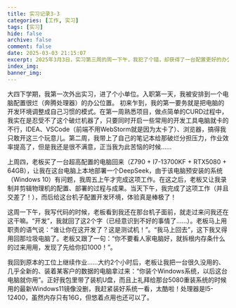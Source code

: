 ```yaml
---
title: 实习记录3-3
categories: [工作, 实习]
tags: [实习]
hide: false
archive: false
comment: false
date: 2025-03-03 21:15:07
excerpt: 2025年3月3日，实习第三周的周一下午，我犯了个错，却获得了一台配置更好的办公电脑。
index_img:
banner_img:
---
```


  大四下学期，我第一次外出实习，进了个小单位。入职第一天，我被安排到一个电脑配置很烂（奔腾处理器）的办公位置。 初来乍到，我的第一要务就是把电脑的开发环境调整成自己习惯的模式。在第一周熟悉项目，做点简单的CURD过程中，我实在是忍受不了这个破烂机器了，只要同时开启一些常用的开发工具电脑就卡的不行，IDEA、VSCode（前端不用WebStorm就是因为太卡了）、浏览器，搞得我只敢开这三个玩意儿。第二周，我带上了自己的笔记本给那破烂分担压力，作业效率提高了，但是我还是很不满意，正当我为此苦恼的时候……

  上周四，老板买了一台超高配置的电脑回来（Z790 + I7-13700KF + RTX5080 + 64GB），让我在这台电脑上本地部署一个DeepSeek，由于该电脑预安装的系统（Windows 10）有问题，我周五上午才完成这项工作。在这之后，老板又让我录制并剪辑物理机的配置、部署的过程与成果。当天下午，我完成了这项工作（并且交差了！），而后给这台机子配置开发环境，体验真是棒极了！

  这周一下午，我写代码的时候，老板看到我还在那台机子面前，就走过来问我还在这干嘛。“开发”，我就回了这2个字（已经意识到不好的事情了……）。老板马上用职责的语气说：“谁让你在这开发了？这是测试机！”。“我马上回去”，这下我又得用回那垃圾电脑了。老板又跟了一句：“你不要看人家电脑好，就拆根内存条什么的过来用用，发现了先给你扣1000！”。

  我回到原本的工位上继续作业……大约2个小时后，老板让我把一台很久没用的、几乎全新的、装着某客户的数据的电脑拿过来：“你装个Windows系统，以后这台电脑就你用”。正好我包里带了装机U盘，而且上礼拜给那台5080重装系统的时候用的最新Windows11镜像没删，我赶紧装好系统一看，太酷啦！处理器是I5-12400，虽然内存只有16G，但悠着点用也还可以了。